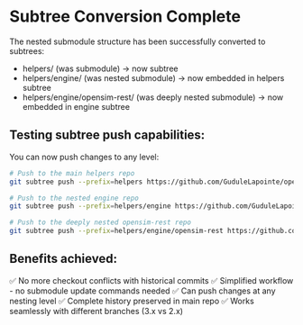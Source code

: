 # Subtree Conversion Complete

The nested submodule structure has been successfully converted to subtrees:

- helpers/ (was submodule) → now subtree
- helpers/engine/ (was nested submodule) → now embedded in helpers subtree  
- helpers/engine/opensim-rest/ (was deeply nested submodule) → now embedded in engine subtree

## Testing subtree push capabilities:

You can now push changes to any level:

```bash
# Push to the main helpers repo
git subtree push --prefix=helpers https://github.com/GuduleLapointe/opensim-helpers 3.x

# Push to the nested engine repo  
git subtree push --prefix=helpers/engine https://github.com/GuduleLapointe/opensim-engine 3.x

# Push to the deeply nested opensim-rest repo
git subtree push --prefix=helpers/engine/opensim-rest https://github.com/GuduleLapointe/opensim-rest-php 3.x
```

## Benefits achieved:

✅ No more checkout conflicts with historical commits
✅ Simplified workflow - no submodule update commands needed
✅ Can push changes at any nesting level
✅ Complete history preserved in main repo
✅ Works seamlessly with different branches (3.x vs 2.x)

